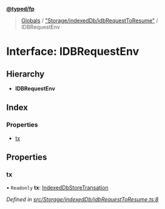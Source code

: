 **[@typed/fp](../README.md)**

> [Globals](../globals.md) / ["Storage/indexedDb/idbRequestToResume"](../modules/_storage_indexeddb_idbrequesttoresume_.md) / IDBRequestEnv

# Interface: IDBRequestEnv

## Hierarchy

* **IDBRequestEnv**

## Index

### Properties

* [tx](_storage_indexeddb_idbrequesttoresume_.idbrequestenv.md#tx)

## Properties

### tx

• `Readonly` **tx**: [IndexedDbStoreTransation](_storage_indexeddb_indexeddbstoretransaction_.indexeddbstoretransation.md)

*Defined in [src/Storage/indexedDb/idbRequestToResume.ts:8](https://github.com/TylorS/typed-fp/blob/f27ba3e/src/Storage/indexedDb/idbRequestToResume.ts#L8)*

